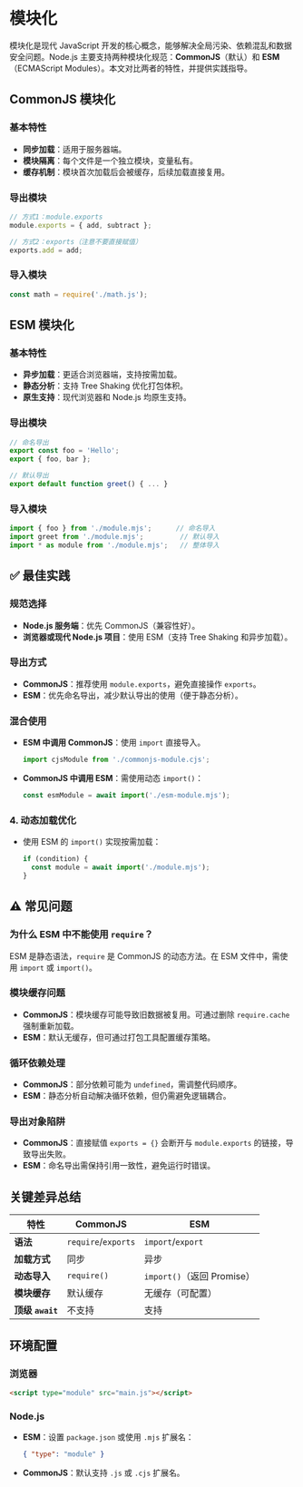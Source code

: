 # 模块化

模块化是现代 JavaScript 开发的核心概念，能够解决全局污染、依赖混乱和数据安全问题。Node.js 主要支持两种模块化规范：**CommonJS**（默认）和 **ESM**（ECMAScript Modules）。本文对比两者的特性，并提供实践指导。

## CommonJS 模块化
### 基本特性
- **同步加载**：适用于服务器端。
- **模块隔离**：每个文件是一个独立模块，变量私有。
- **缓存机制**：模块首次加载后会被缓存，后续加载直接复用。

### 导出模块
```js
// 方式1：module.exports
module.exports = { add, subtract };

// 方式2：exports（注意不要直接赋值）
exports.add = add;
```

### 导入模块
```js
const math = require('./math.js');
```

## ESM 模块化
### 基本特性
- **异步加载**：更适合浏览器端，支持按需加载。
- **静态分析**：支持 Tree Shaking 优化打包体积。
- **原生支持**：现代浏览器和 Node.js 均原生支持。

### 导出模块
```js
// 命名导出
export const foo = 'Hello';
export { foo, bar };

// 默认导出
export default function greet() { ... }
```

### 导入模块
```js
import { foo } from './module.mjs';      // 命名导入
import greet from './module.mjs';         // 默认导入
import * as module from './module.mjs';   // 整体导入
```

## ✅ 最佳实践
### 规范选择
- **Node.js 服务端**：优先 CommonJS（兼容性好）。
- **浏览器或现代 Node.js 项目**：使用 ESM（支持 Tree Shaking 和异步加载）。

### 导出方式
- **CommonJS**：推荐使用 `module.exports`，避免直接操作 `exports`。
- **ESM**：优先命名导出，减少默认导出的使用（便于静态分析）。

### 混合使用
- **ESM 中调用 CommonJS**：使用 `import` 直接导入。
  ```js
  import cjsModule from './commonjs-module.cjs';
  ```
- **CommonJS 中调用 ESM**：需使用动态 `import()`：
  ```js
  const esmModule = await import('./esm-module.mjs');
  ```

### 4. 动态加载优化
- 使用 ESM 的 `import()` 实现按需加载：
  ```js
  if (condition) {
    const module = await import('./module.mjs');
  }
  ```

## ⚠️ 常见问题
### 为什么 ESM 中不能使用 `require`？
ESM 是静态语法，`require` 是 CommonJS 的动态方法。在 ESM 文件中，需使用 `import` 或 `import()`。

### 模块缓存问题
- **CommonJS**：模块缓存可能导致旧数据被复用。可通过删除 `require.cache` 强制重新加载。
- **ESM**：默认无缓存，但可通过打包工具配置缓存策略。

### 循环依赖处理
- **CommonJS**：部分依赖可能为 `undefined`，需调整代码顺序。
- **ESM**：静态分析自动解决循环依赖，但仍需避免逻辑耦合。

### 导出对象陷阱
- **CommonJS**：直接赋值 `exports = {}` 会断开与 `module.exports` 的链接，导致导出失败。
- **ESM**：命名导出需保持引用一致性，避免运行时错误。

## 关键差异总结
| 特性             | CommonJS            | ESM                        |
| ---------------- | ------------------- | -------------------------- |
| **语法**         | `require`/`exports` | `import`/`export`          |
| **加载方式**     | 同步                | 异步                       |
| **动态导入**     | `require()`         | `import()`（返回 Promise） |
| **模块缓存**     | 默认缓存            | 无缓存（可配置）           |
| **顶级 `await`** | 不支持              | 支持                       |

## 环境配置
### 浏览器
```html
<script type="module" src="main.js"></script>
```

### Node.js
- **ESM**：设置 `package.json` 或使用 `.mjs` 扩展名：
  ```json
  { "type": "module" }
  ```
- **CommonJS**：默认支持 `.js` 或 `.cjs` 扩展名。
